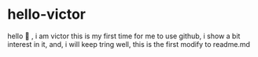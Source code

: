 # hello-victor

hello 👋 , i am victor
this is my first time for me to use github, i show a bit interest in it, and, i will keep tring
well, this is the first modify to readme.md
